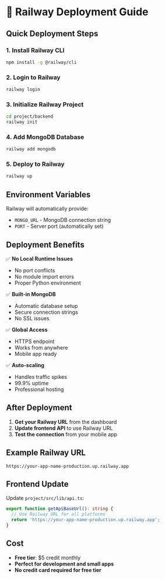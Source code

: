 # 🚂 Railway Deployment Guide

## Quick Deployment Steps

### 1. **Install Railway CLI**
```bash
npm install -g @railway/cli
```

### 2. **Login to Railway**
```bash
railway login
```

### 3. **Initialize Railway Project**
```bash
cd project/backend
railway init
```

### 4. **Add MongoDB Database**
```bash
railway add mongodb
```

### 5. **Deploy to Railway**
```bash
railway up
```

## Environment Variables

Railway will automatically provide:
- `MONGO_URL` - MongoDB connection string
- `PORT` - Server port (automatically set)

## Deployment Benefits

✅ **No Local Runtime Issues**
- No port conflicts
- No module import errors
- Proper Python environment

✅ **Built-in MongoDB**
- Automatic database setup
- Secure connection strings
- No SSL issues

✅ **Global Access**
- HTTPS endpoint
- Works from anywhere
- Mobile app ready

✅ **Auto-scaling**
- Handles traffic spikes
- 99.9% uptime
- Professional hosting

## After Deployment

1. **Get your Railway URL** from the dashboard
2. **Update frontend API** to use Railway URL
3. **Test the connection** from your mobile app

## Example Railway URL
```
https://your-app-name-production.up.railway.app
```

## Frontend Update
Update `project/src/lib/api.ts`:
```typescript
export function getApiBaseUrl(): string {
  // Use Railway URL for all platforms
  return 'https://your-app-name-production.up.railway.app';
}
```

## Cost
- **Free tier**: $5 credit monthly
- **Perfect for development and small apps**
- **No credit card required for free tier**
